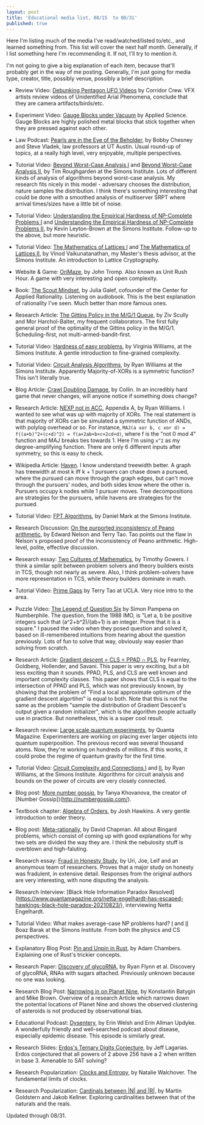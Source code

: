 ```yaml
---
layout: post
title: 'Educational media list, 08/15  to 08/31'
published: true
---
```

Here I'm listing much of the media I've read/watched/listed to/etc., and learned something from. This list will cover the next half month. Generally, if I list something here I'm recommending it. If not, I'll try to mention it.

I'm not going to give a big explanation of each item, because that'll probably get in the way of me posting. Generally, I'm just going for media type, creator, title, possibly venue, possibly a brief description.

* Review Video: [Debunking Pentagon UFO Videos](https://youtu.be/jHDlfIaBEqw) by Corridor Crew. VFX artists review videos of Unidentified Arial Phenomena, conclude that they are camera artifacts/birds/etc.

* Experiment Video: [Gauge Blocks under Vacuum](https://youtu.be/Z5XOk1oMFh0) by Applied Science. Gauge Blocks are highly polished metal blocks that stick together when they are pressed against each other.

* Law Podcast: [Pearls are in the Eye of the Beholder](https://www.nationalsecuritylawpodcast.com/), by Bobby Chesney and Steve Vladek, law professors at UT Austin. Usual round-up of topics, at a really high level, very enjoyable, multiple perspectives.

* Tutorial Video: [Beyond Worst-Case Analysis I](https://www.youtube.com/watch?v=thHt1lhLqJA) and [Beyond Worst-Case Analysis II](https://www.youtube.com/watch?v=_6-gMLvCxWw), by Tim Roughgarden at the Simons Institute. Lots of different kinds of analysis of algorithms beyond worst-case analysis. My research fits nicely in this model - adversary chooses the distribution, nature samples the distribution. I think there's something interesting that could be done with a smoothed analysis of multiserver SRPT where arrival times/sizes have a little bit of noise.

* Tutorial Video: [Understanding the Empirical Hardness of NP-Complete Problems I](https://www.youtube.com/watch?v=ZrXipcqpuxc) and [Understanding the Empirical Hardness of NP-Complete Problems II](https://www.youtube.com/watch?v=Jpiq3pphls4), by Kevin Leyton-Brown at the Simons Institute. Follow-up to the above, but more heuristic.

* Tutorial Video: [The Mathematics of Lattices I](https://www.youtube.com/watch?v=LlPXfy6bKIY) and [The Mathematics of Lattices II](https://www.youtube.com/watch?v=SZkTJMorxnM), by Vinod Vaikunatanathan, my Master's thesis advisor, at the Simons Institute. An introduction to Lattice Cryptography.

* Website & Game: [OriMaze](http://tromp.github.io/orimaze.html), by John Tromp. Also known as Unit Rush Hour. A game with very interesting and open complexity.

* Book: [The Scout Mindset](https://juliagalef.com/), by Julia Galef, cofounder of the Center for Applied Rationality. Listening on audiobook. This is the best explanation of rationality I've seen. Much better than more famous ones.

* Research Article: [The Gittins Policy in the M/G/1 Queue](https://www.cs.cmu.edu/~harchol/Papers/WIOPT21.pdf), by Ziv Scully and Mor Harchol-Balter, my frequent collaborators. The first fully general proof of the optimality of the Gittins policy in the M/G/1. Scheduling-first, not multi-armed-bandit-first.

* Tutorial Video: [Hardness of easy problems](https://youtu.be/0ndSu9TqrgI), by Virginia Williams, at the Simons Institute. A gentle introduction to fine-grained complexity.

* Tutorial Video: [Circuit Analysis Algorithms](https://youtu.be/adJvi7tL-qM), by Ryan Williams at the Simons Institute. Apparently Majority-of-XORs is a symmetric function? This isn't literally true.

* Blog Article: [Crawl Doubling Damage](https://desystemize.substack.com/p/desystemize-7), by Collin. In an incredibly hard game that never changes, will anyone notice if something does change?

* Research Article: [NEXP not in ACC](https://people.csail.mit.edu/rrw/acc-lbs.pdf), Appendix A, by Ryan Williams. I wanted to see what was up with majority of XORs. The real statement is that majority of XORs can be simulated a symmetric function of ANDs, with polylog overhead or so. For instance, `MAJ(a xor b, c xor d) = f((a+b)^2+(c+d)^2) = f(a+2ab+b+c+2cd+d)`, where f is the "not 0 mod 4" function and MAJ breaks ties towards 1. Here I'm using `x^2` as my degree-amplifying function. There are only 6 different inputs after symmetry, so this is easy to check.

* Wikipedia Article: [Haven](https://en.m.wikipedia.org/wiki/Haven_(graph_theory)). I know understand treewidth better. A graph has treewidth at most k iff k + 1 pursuers can chase down a pursued, where the pursued can move through the graph edges, but can't move through the pursuers' nodes, and both sides know where the other is. Pursuers occupy k nodes while 1 pursuer moves. Tree decompositions are strategies for the pursuers, while havens are strategies for the pursued.

* Tutorial Video: [FPT Algorithms](https://youtu.be/tpBxUmfagsY), by Daniel Mark at the Simons Institute.

* Research Discussion: [On the purported inconsistency of Peano arithmetic](https://golem.ph.utexas.edu/category/2011/09/the_inconsistency_of_arithmeti.html#c039523), by Edward Nelson and Terry Tao. Tao points out the flaw in Nelson's proposed proof of the inconsistency of Peano arithmetic. High-level, polite, effective discussion.

* Research essay: [Two Cultures of Mathematics](http://www.dpmms.cam.ac.uk/~wtg10/2cultures.pdf), by Timothy Gowers. I think a similar split between problem solvers and theory builders exists in TCS, though not nearly as severe. Also, I think problem-solvers have more representation in TCS, while theory builders dominate in math.

* Tutorial Video: [Prime Gaps](https://youtu.be/pp06oGD4m00) by Terry Tao at UCLA. Very nice intro to the area.

* Puzzle Video: [The Legend of Question Six](https://youtu.be/Y30VF3cSIYQ) by Simon Pampena on Numberphile. The question, from the 1988 IMO, is "Let a, b be positive integers such that (a^2+b^2)/(ab+1) is an integer. Prove that it is a square." I paused the video when they posed question and solved it, based on ill-remembered intuitions from hearing about the question previously. Lots of fun to solve that way, obviously way easier than solving from scratch.

* Research Article: [Gradient descent = CLS = PPAD ∩ PLS](https://arxiv.org/abs/2011.01929), by Fearnley, Goldberg, Hollender, and Savani. This paper is very exciting, but a bit less exciting than it sounds. PPAD, PLS, and CLS are well known and important complexity classes. This paper shows that CLS is equal to the intersection of PPAD and PLS, which was not previously known, by showing that the problem of "Find a local approximate optimum of the gradient descent algortihm" is equal to both. Note that this is not the same as the problem "sample the distribution of Gradient Descent's output given a random initializer", which is the algorithm people actually use in practice. But nonetheless, this is a super cool result.

* Research review: [Large scale quantum experiments](https://www.quantamagazine.org/how-big-can-the-quantum-world-be-physicists-probe-the-limits-20210818/), by Quanta Magazine. Experimenters are working on placing ever larger objects into quantum superposition. The previous record was several thousand atoms. Now, they're working on hundreds of millions. If this works, it could probe the regime of quantum gravity for the first time.

* Tutorial Video: [Circuit Complexity and Connections I](https://youtu.be/1S8fKlR28Go) and [II](https://youtu.be/i4pQ9DYpdEo), by Ryan Williams, at the Simons Institute. Algorithms for circuit analysis and bounds on the power of circuits are very closely connected.

* Blog post: [More number gossip](https://blog.tanyakhovanova.com/2021/08/1-is-the-only-square-free-square/), by Tanya Khovanova, the creator of [Number Gossip])(http://numbergossip.com/).

* Textbook chapter: [Algebra of Orders](http://jdh.hamkins.org/an-algebra-of-orders/), by Josh Hawkins. A very gentle introduction to order theory.

* Blog post: [Meta-rationaliy](https://metarationality.com/bongard-meta-rationality), by David Chapman. All about Bingard problems, which consist of coming up with good explanations for why two sets are divided the way they are. I think the nebulosity stuff is overblown and high-faluting.

* Research essay: [Fraud in Honesty Study](https://datacolada.org/98), by Uri, Joe, Leif and an anonymous team of researchers. Proves that a major study on honesty was fradulent, in extensive detail. Responses from the original authors are very interesting, with none disputing the analysis.

* Research Interview: [Black Hole Information Paradox Resolved] (https://www.quantamagazine.org/netta-engelhardt-has-escaped-hawkings-black-hole-paradox-20210823/), interviewing Netta Engelhardt.

* Tutorial Video: What makes average-case NP problems hard? [I](https://youtu.be/NoLYzVd2ycg) and [II](https://youtu.be/aWKbWMCpC8w) Boaz Barak at the Simons Institute. From both the physics and CS perspectives.

* Explanatory Blog Post: [Pin and Unpin in Rust](https://blog.adamchalmers.com/pin-unpin/), by Adam Chambers. Explaining one of Rust's trickier concepts.

* Research Paper: [Discovery of glycoRNA](https://news.stanford.edu/2021/05/17/stanford-study-reveals-new-biomolecule/), by Ryan Flynn et al. Discovery of glycoRNA, RNAs with sugars attached. Previously unknown because no one was looking. 

* Research Blog Post: [Narrowing in on Planet Nine](http://findplanetnine.blogspot.com/2021/08/the-orbit-planet-nine.html?m=1), by Konstantin Batygin and Mike Brown. Overview of a research Article which narrows down the potential locations of Planet Nine and shows the observed clustering of asteroids is not produced by observational bias.

* Educational Podcast: [Dysentery](http://thispodcastwillkillyou.com/2021/08/24/episode-80-dysentery-loves-a-disaster/), by Erin Welsh and Erin Allman Updyke. A wonderfully friendly and well-searched podcast about disease, especially epidemic disease. This episode is similarly great.

* Research Slides: [Erdos's Ternary Digits Conjecture](http://www.math.lsa.umich.edu/~lagarias/TALK-SLIDES/ternary-fields-2009sep.pdf), by Jeff Lagarias. Erdos conjectured that all powers of 2 above 256 have a 2 when written in base 3. Amenable to SAT solving?

* Research Popularization: [Clocks and Entropy](https://www.quantamagazine.org/the-new-science-of-clocks-prompts-questions-about-the-nature-of-time-20210831/), by Natalie Walchover. The fundamental limits of clocks.

* Research Popularization: [Cardinals between |N| and |R|](https://www.scientificamerican.com/article/a-deep-math-dive-into-why-some-infinities-are-bigger-than-others/), by Martin Goldstern and Jakob Kellner. Exploring cardinalities between that of the naturals and the reals.

Updated through 08/31.

